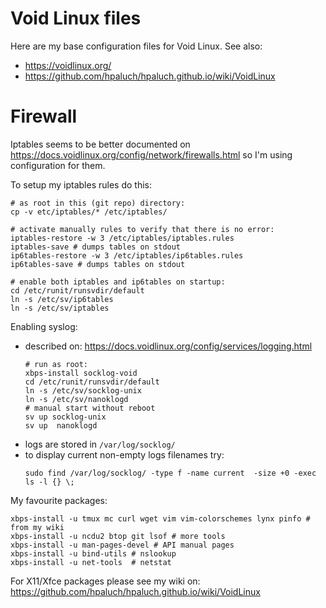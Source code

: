 # Void Linux files

Here are my base configuration files for Void Linux. See also:
- https://voidlinux.org/
- https://github.com/hpaluch/hpaluch.github.io/wiki/VoidLinux

# Firewall

Iptables seems to be better documented on https://docs.voidlinux.org/config/network/firewalls.html
so I'm using configuration for them.

To setup my iptables rules do this:
```shell
# as root in this (git repo) directory:
cp -v etc/iptables/* /etc/iptables/

# activate manually rules to verify that there is no error:
iptables-restore -w 3 /etc/iptables/iptables.rules
iptables-save # dumps tables on stdout
ip6tables-restore -w 3 /etc/iptables/ip6tables.rules
ip6tables-save # dumps tables on stdout

# enable both iptables and ip6tables on startup:
cd /etc/runit/runsvdir/default
ln -s /etc/sv/ip6tables 
ln -s /etc/sv/iptables
```

Enabling syslog:
- described on: https://docs.voidlinux.org/config/services/logging.html
  ```shell
  # run as root:
  xbps-install socklog-void
  cd /etc/runit/runsvdir/default
  ln -s /etc/sv/socklog-unix
  ln -s /etc/sv/nanoklogd
  # manual start without reboot
  sv up socklog-unix
  sv up  nanoklogd
  ```
- logs are stored in `/var/log/socklog/`
- to display current non-empty logs filenames try:
  ```shell
  sudo find /var/log/socklog/ -type f -name current  -size +0 -exec ls -l {} \;
  ```

My favourite packages:
```shell
xbps-install -u tmux mc curl wget vim vim-colorschemes lynx pinfo # from my wiki
xbps-install -u ncdu2 btop git lsof # more tools
xbps-install -u man-pages-devel # API manual pages
xbps-install -u bind-utils # nslookup
xbps-install -u net-tools  # netstat
```

For X11/Xfce packages please see my wiki
on: https://github.com/hpaluch/hpaluch.github.io/wiki/VoidLinux


